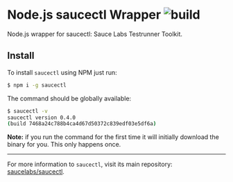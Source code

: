 Node.js saucectl Wrapper ![build](https://github.com/saucelabs/node-saucectl/workflows/saucectl%20pipeline/badge.svg)
========================

Node.js wrapper for saucectl: Sauce Labs Testrunner Toolkit.

## Install

To install `saucectl` using NPM just run:

```sh
$ npm i -g saucectl
```

The command should be globally available:

```sh
$ saucectl -v
saucectl version 0.4.0
(build 7468a24c788b4ca4d67d50372c839edf03e5df6a)
```

__Note:__ if you run the command for the first time it will initially download the binary for you. This only happens once.

---

For more information to `saucectl`, visit its main repository: [saucelabs/saucectl](https://github.com/saucelabs/saucectl).
